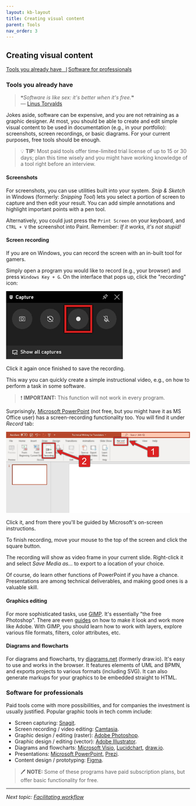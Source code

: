 ```yaml
---
layout: kb-layout
title: Creating visual content
parent: Tools
nav_order: 3
---
```


## Creating visual content

[Tools you already have⎹](#tools-you-already-have) [Software for professionals](#software-for-professionals)

### Tools you already have

> ❝*Software is like sex: it's better when it's free.*❞   
> — [Linus Torvalds](https://twitter.com/linus__torvalds/status/296333253571387392?lang=en)

Jokes aside, software can be expensive, and you are not retraining as a graphic designer. At most, you should be able to create and edit simple visual content to be used in documentation (e.g., in your portfolio): screenshots, screen recordings, or basic diagrams. For your current purposes, free tools should be enough.  

> 💡 **TIP:** Most paid tools offer time-limited trial license of up to 15 or 30 days; plan this time wisely and you might have working knowledge of a tool right before an interview.  

#### Screenshots

For screenshots, you can use utilities built into your system. *Snip & Sketch* in Windows (formerly: *Snipping Tool*) lets you select a portion of screen to capture and then edit your result. You can add simple annotations and highlight important points with a pen tool.  

Alternatively, you could just press the `Print Screen` on your keyboard, and `CTRL + V` the screenshot into Paint. Remember: *If it works, it's not stupid!*

#### Screen recording

If you are on Windows, you can record the screen with an in-built tool for gamers. 

Simply open a program you would like to record (e.g., your browser) and press `Windows Key + G`. On the interface that pops up, click the "recording" icon:

![Screen recorder built into Windows](../../images/screen-capture.jpg)  

Click it again once finished to save the recording. 

This way you can quickly create a simple instructional video, e.g., on how to perform a task in some software.

> ❗ **IMPORTANT:** This function will not work in every program.

Surprisingly, [Microsoft PowerPoint](https://www.microsoft.com/en-gb/microsoft-365/powerpoint) (not free, but you might have it as MS Office user) has a screen-recording functionality too. You will find it under *Record* tab:

![PowerPoint screen recording functionality](../../images/powerpoint.jpg)  

Click it, and from there you'll be guided by Microsoft's on-screen instructions.

To finish recording, move your mouse to the top of the screen and click the square button.

The recording will show as video frame in your current slide. Right-click it and select *Save Media as...* to export to a location of your choice.  

Of course, do learn other functions of PowerPoint if you have a chance. Presentations are among technical deliverables, and making good ones is a valuable skill.  

#### Graphics editing

For more sophisticated tasks, use [GIMP](https://www.gimp.org/). It's essentially "the free Photoshop". There are even [guides](https://www.youtube.com/watch?v=dY7g2JGyJeQ) on how to make it look and work more like Adobe. With GIMP, you should learn how to work with layers, explore various file formats, filters, color attributes, etc.

#### Diagrams and flowcharts

For diagrams and flowcharts, try [diagrams.net](https://app.diagrams.net/) (formerly draw.io). It's easy to use and works in the browser. It features elements of UML and BPMN, and exports projects to various formats (including SVG). It can also generate markups for your graphics to be embedded straight to HTML.  

### Software for professionals

Paid tools come with more possibilities, and for companies the investment is usually justified. Popular graphic tools in tech comm include:

* Screen capturing: [Snagit](https://www.techsmith.com/screen-capture.html).
* Screen recording / video editing: [Camtasia](https://www.techsmith.com/video-editor.html).
* Graphic design / editing (raster): [Adobe Photoshop](https://www.adobe.com/products/photoshop.html).
* Graphic design / editing (vector): [Adobe Illustrator](https://www.adobe.com/pl/products/illustrator.html).
* Diagrams and flowcharts: [Microsoft Visio](https://www.microsoft.com/pl-pl/microsoft-365/visio/flowchart-software?rtc=1), [Lucidchart](https://www.lucidchart.com/), [draw.io](https://drawio-app.com/).
* Presentations: [Microsoft PowerPoint](https://www.microsoft.com/en-gb/microsoft-365/powerpoint), [Prezi](https://prezi.com/).
* Content design / prototyping: [Figma](https://www.figma.com/).

> 🖊️ **NOTE:** Some of these programs have paid subscription plans, but offer basic functionality for free.

---

*Next topic: [Facilitating workflow](../4-facilitating-workflow/)*